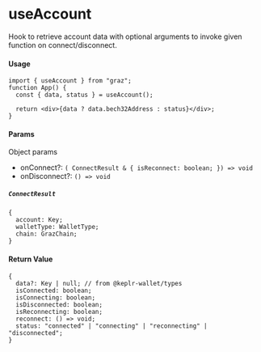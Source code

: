 # useAccount

Hook to retrieve account data with optional arguments to invoke given function on connect/disconnect.

#### Usage

```tsx
import { useAccount } from "graz";
function App() {
  const { data, status } = useAccount();

  return <div>{data ? data.bech32Address : status}</div>;
}
```

#### Params

Object params

- onConnect?: `( ConnectResult & { isReconnect: boolean; }) => void`
- onDisconnect?: `() => void`

##### `ConnectResult`

```tsx
{
  account: Key;
  walletType: WalletType;
  chain: GrazChain;
}
```

#### Return Value

```tsx
{
  data?: Key | null; // from @keplr-wallet/types
  isConnected: boolean;
  isConnecting: boolean;
  isDisconnected: boolean;
  isReconnecting: boolean;
  reconnect: () => void;
  status: "connected" | "connecting" | "reconnecting" | "disconnected";
}
```
